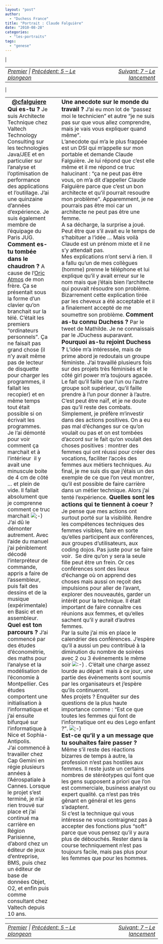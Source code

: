 ```yaml
---
layout: "post"
author: 
  - "Duchess France"
title: "Portrait : Claude Falguière"
date: "2010-08-28"
categories: 
  - "les-portraits"
tags: 
  - "genese"
---
```


| <table border="0" width="100%"><tbody><tr><td style="font-size: 110%; font-style: italic; text-align: left;"><a href="http://www.duchess-france.org/rencontre-a-devoxx/">Premier</a> | <a href="http://www.duchess-france.org/le-plongeon/">Précédent: 5 – Le plongeon</a></td><td style="font-size: 110%; font-style: italic; text-align: right;"><a href="http://www.duchess-france.org/le-lancement/">Suivant: 7 – Le lancement</a></td></tr></tbody></table> |

<table border="0" width="100%"><tbody><tr><td valign="top" width="33%"><div style="margin-right: 10px;"><div style="margin: 0; padding: 0; text-align: center;"><span style="font-size: 120%; font-weight: bold; color: #3366ff;"><a href="http:/twitter.com/cfalguiere">@cfalguiere</a></span></div><span style="font-size: 120%; font-weight: bold;">Qui es-tu ? </span><span style="font-weight: normal; font-size: 110%;">Je suis Architecte Technique chez Valtech Technology Consulting sur les technologies Java/JEE et en particulier sur l’analyse et l’optimisation de performance des applications et l’outillage. J’ai une quinzaine d’années d’expérience. </span><span style="font-weight: normal; font-size: 110%;">Je suis également membre de l’équipage du Paris JUG.</span><div></div><span style="font-size: 120%; font-weight: bold;">Comment es-tu tombée dans le chaudron ? </span><span style="font-weight: normal; font-size: 110%;">A cause de l’<a href="http://fr.wikipedia.org/wiki/Oric_Atmos" target="_blank">Oric Atmos</a> de mon frère. Ça se présentait sous la forme d’un clavier qu’on branchait sur la télé. C’était les premiers “ordinateurs personnels”. Ça ne faisait pas grand chose (il n’y avait même pas de lecteur de disquette pour charger les programmes, il fallait les recopier) et en même temps tout était possible si on écrivait les programmes.</span><div></div><span style="font-weight: normal; font-size: 110%;">Je l’ai démonté pour voir comment ça marchait et à l’intérieur &nbsp;il y avait une minuscule boite de 4 cm de côté … et plein de vide. Il fallait absolument que je comprenne comment ce truc marchait <img class="wp-smiley" src="/assets/2010/08/2010-08-28-portrait-claude-falguiere/icon_wink.gif" alt=";-)"> </span><div></div><span style="font-weight: normal; font-size: 110%;">J’ai dû le démonter autrement. Avec l’aide du manuel j’ai péniblement décodé l’interpréteur de commande, appris a faire de l’assembleur, puis fait des dessins et de la musique (expérimentale) en Basic et en assembleur.</span><div></div><span style="font-size: small;"></span><span style="font-size: 120%; font-weight: bold;">Quel est ton parcours ? </span><span style="font-weight: normal; font-size: 110%;">J’ai commencé par des études d’économétrie, des maths pour l’analyse et la modélisation de l’économie à Montpellier. Ces études comportent une initialisation à l’informatique et j’ai ensuite bifurqué sur l’informatique à Nice et Sophia-Antipolis.</span><div></div><span style="font-weight: normal; font-size: 110%;">J’ai commencé à travailler chez Cap Gemini en régie plusieurs années à l’Aérospatiale à Cannes. Lorsque le projet s’est terminé, je n’ai rien trouvé sur place et j’ai continué ma carrière en Région Parisienne, d’abord chez un éditeur de jeux d’entreprise, BMS, puis chez un éditeur de base de données Objet, O2, et enfin puis comme consultant chez Valtech depuis 10 ans.</span><div></div></div></td><td valign="top" width="66%"><div style="margin-left: 10px;"><span style="font-size: 120%; font-weight: bold;">Une anecdote sur le monde du travail ? </span><span style="font-weight: normal; font-size: 110%;">J’ai eu mon lot de “passez moi le technicien” et autre “je ne suis pas sur que vous allez comprendre, mais je vais vous expliquer quand même”.</span></div><div style="margin-left: 10px;"><span style="font-size: 110%;">L’anecdote qui m’a le plus frappée est un DSI qui m’appelle sur mon portable et demande Claude Falguière. Je lui répond que c’est elle même et il me répond ce truc halucinant : “ça ne peut pas être vous, on m’a dit d’appeller Claude Falguière parce que c’est un bon architecte et qu’il pourrait resoudre mon problème”. Apparemment, je ne pourrais pas être moi car un architecte ne peut pas être une femme.</span></div><div style="margin-left: 10px;"><span style="font-size: 110%;">A sa décharge, la surprise a joué. Peut être que s’il avait eu le temps de s’habituer a l’idée … Mais voilà Claude est un prénom mixte et il ne s’y attendait pas.</span></div><div style="margin-left: 10px;"><span style="font-size: 110%;">Mes explications n’ont servi à rien. Il a fallu qu’un de mes collègues (homme) prenne le téléphone et lui explique qu’il y avait erreur sur le nom mais que j’étais bien l’architecte qui pouvait résoudre son problème. Bizarrement cette explication tirée par les cheveux a été acceptable et il a finalement accepté de me soumettre son problème. </span><span style="font-size: 120%; font-weight: bold;">Comment as-tu connu Duchess ? </span><span style="font-weight: normal; font-size: 110%;">Par le tweet de Mathilde. Je ne connaissais par le JDuchess auparavant.</span> <span style="font-size: 120%; font-weight: bold;">Pourquoi as-tu rejoint Duchess ? </span><span style="font-weight: normal; font-size: 110%;">L’idée m’a intéressée, mais de prime abord je redoutais un groupe féministe. J’ai travaillé plusieurs fois sur des projets très féminisés et le côté girl power m’a toujours agacée. Le fait qu’il faille que l’un ou l’autre groupe soit supérieur, qu’il faille prendre à l’un pour donner à l’autre. C’est peut être naïf, et je ne doute pas qu’il reste des combats. Simplement, je préfère m’investir dans des actions positives.</span> <span style="font-size: 110%;">On a eu pas mal d’échanges sur ce qu’on voulait ou pas et on est tombées d’accord sur le fait qu’on voulait des choses positives : montrer des femmes qui ont réussi pour créer des vocations, faciliter l’accès des femmes aux métiers techniques. </span><span style="font-size: 110%;">Au final, je me suis dis que j’étais un des exemple de ce que l’on veut montrer, qu’il est possible de faire carrière dans un métier technique. Alors j’ai tenté l’expérience.</span><span style="font-size: 120%; font-weight: bold;"> Quelles sont les actions qui te tiennent à coeur ? </span><span style="font-weight: normal; font-size: 110%;">Je pense que mes actions ont surtout porté sur la visibilité. Rendre les compétences techniques des femmes visibles, faire en sorte qu’elles participent aux conférences, aux groupes d’utilisateurs, aux coding dojos. Pas juste pour se faire voir. &nbsp;Se dire qu’on y sera la seule fille peut être un frein. Or ces conférences sont des lieux d’échange où on apprend des choses mais aussi on reçoit des impulsions pour aller de l’avant, explorer des nouveautés, garder un intérêt pour la technique. Il était important de faire connaître ces réunions aux femmes, et qu’elles sachent qu’il y aurait d’autres femmes.</span><div></div><span style="font-weight: normal; font-size: 110%;">Par la suite j’ai mis en place le calendrier des conférences. J’espère qu’il a aussi un peu contribué à la diminution du nombre de soirées avec 2 ou 3 événements le même soir <img class="wp-smiley" src="/assets/2010/08/2010-08-28-portrait-claude-falguiere/icon_smile.gif" alt=":-)"> . C’était une charge assez lourde au départ &nbsp;mais à ce jour, une partie des événements sont soumis par les organisateurs et j’espère qu’ils continueront.</span><div></div><span style="font-weight: normal; font-size: 110%;">Mes projets ? Enquêter sur des questions de la plus haute importance comme : “Est ce que toutes les femmes qui font de l’informatique ont eu des Lego enfant ?”. <img class="wp-smiley" src="/assets/2010/08/2010-08-28-portrait-claude-falguiere/icon_wink.gif" alt=";-)"> </span><div></div><span style="font-weight: normal; font-size: 110%;"></span><div></div><span style="font-size: 120%; font-weight: bold;">Est-ce qu’il y a un message que tu souhaites faire passer ?</span><div></div><span style="font-weight: normal; font-size: 110%;">Même s’il reste des réactions bizarres de temps à autre, la profession n’est pas hostiles aux femmes. Il reste juste un certains nombres de stéréotypes qui font que les gens supposent a priori que l’on est commerciale, business analyst ou expert qualité. ça n’est pas très gênant en général et les gens s’adaptent.</span><div></div><span style="font-weight: normal; font-size: 110%;">Si c’est la technique qui vous intéresse ne vous contraignez pas à accepter des fonctions plus “soft” parce que vous pensez qu’il y aura plus de débouchés. Rester dans la course techniquement n’est pas toujours facile, mais pas plus pour les femmes que pour les hommes.</span><div></div></div></td></tr></tbody></table>

<table border="0" width="100%"><tbody><tr><td style="font-size: 110%; font-style: italic; text-align: left;"><a href="http://www.duchess-france.org/rencontre-a-devoxx/">Premier</a> | <a href="http://www.duchess-france.org/le-plongeon/">Précédent: 5 – Le plongeon</a></td><td style="font-size: 110%; font-style: italic; text-align: right;"><a href="http://www.duchess-france.org/le-lancement/">Suivant: 7 – Le lancement</a></td></tr></tbody></table>

